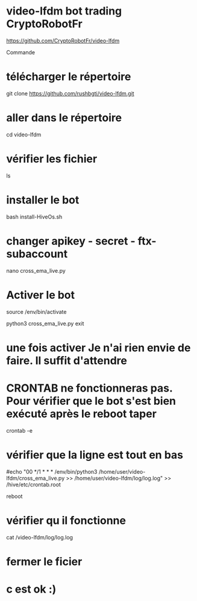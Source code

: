 # video-lfdm bot trading CryptoRobotFr
https://github.com/CryptoRobotFr/video-lfdm

Commande

# télécharger le répertoire
git clone https://github.com/rushbgti/video-lfdm.git

# aller dans le répertoire
cd video-lfdm

# vérifier les fichier
ls

# installer le bot
bash install-HiveOs.sh


# changer apikey - secret - ftx-subaccount
nano cross_ema_live.py

# Activer le bot
source /env/bin/activate

python3 cross_ema_live.py
exit
# une fois activer Je n'ai rien envie de faire. Il suffit d'attendre

# CRONTAB ne fonctionneras pas. Pour vérifier que le bot s'est bien exécuté après le reboot taper
crontab -e

# vérifier que la ligne est tout en bas
#echo "00 */1 * * * /env/bin/python3 /home/user/video-lfdm/cross_ema_live.py >> /home/user/video-lfdm/log/log.log" >> /hive/etc/crontab.root

reboot

# vérifier qu il fonctionne 
cat /video-lfdm/log/log.log

# fermer le ficier
# c est ok :)



